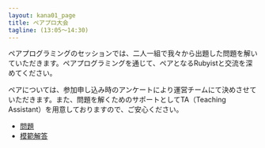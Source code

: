 ```yaml
---
layout: kana01_page
title: ペアプロ大会
tagline: (13:05〜14:30)
---
```


ペアプログラミングのセッションでは、二人一組で我々から出題した問題を解いていただきます。ペアプログラミングを通じて、ペアとなるRubyistと交流を深めてください。

ペアについては、参加申し込み時のアンケートにより運営チームにて決めさせていただきます。また、問題を解くためのサポートとしてTA（Teaching Assistant）を用意しておりますので、ご安心ください。

- [問題](http://nabetani.sakura.ne.jp/kanagawa.rb/evalex/)
- [模範解答](http://nabetani.sakura.ne.jp/kanagawa.rb/evalex/ans.html)
